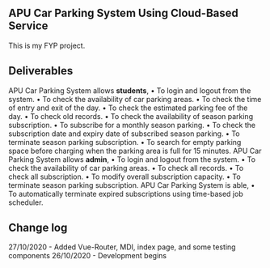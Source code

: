 ## APU Car Parking System Using Cloud-Based Service

This is my FYP project.

## Deliverables
APU Car Parking System allows **students**,
•	To login and logout from the system.
•	To check the availability of car parking areas.
•	To check the time of entry and exit of the day.
•	To check the estimated parking fee of the day.
•	To check old records.
•	To check the availability of season parking subscription.
•	To subscribe for a monthly season parking.
•	To check the subscription date and expiry date of subscribed season parking.
•	To terminate season parking subscription.
•	To search for empty parking space before charging when the parking area is full for 15 minutes.
APU Car Parking System allows **admin**,
•	To login and logout from the system.
•	To check the availability of car parking areas.
•	To check all records.
•	To check all subscription.
•	To modify overall subscription capacity.
•	To terminate season parking subscription.
APU Car Parking System is able,
•	To automatically terminate expired subscriptions using time-based job scheduler.

## Change log
27/10/2020 - Added Vue-Router, MDI, index page, and some testing components
26/10/2020 - Development begins
